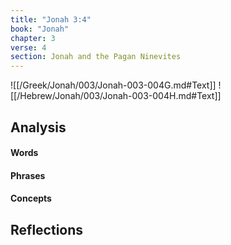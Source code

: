 ```yaml
---
title: "Jonah 3:4"
book: "Jonah"
chapter: 3
verse: 4
section: Jonah and the Pagan Ninevites
---
```

![[/Greek/Jonah/003/Jonah-003-004G.md#Text]]
![[/Hebrew/Jonah/003/Jonah-003-004H.md#Text]]

## Analysis

#### Words

#### Phrases

#### Concepts

## Reflections
